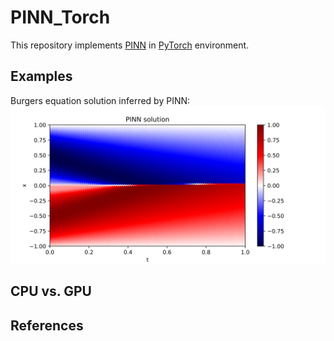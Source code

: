 # PINN_Torch
This repository implements [PINN](https://doi.org/10.1016/j.jcp.2018.10.045) in [PyTorch](https://pytorch.org/) environment. 

## Examples
Burgers equation solution inferred by PINN:
<img src="./00_burgers/figures/infered_solution.svg">


## CPU vs. GPU


## References


